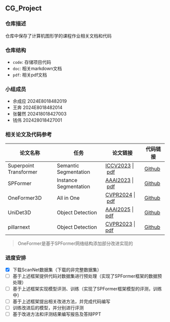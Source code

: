 ## CG_Project

### 仓库描述

仓库中保存了计算机图形学的课程作业相关文档和代码

### 仓库结构

- `code`: 存储项目代码
- `doc`: 相关markdown文档
- `pdf`: 相关pdf文档

### 小组成员

- 佘成应 2024E8018482019
- 王奔 2024E8018482014
- 张馨然 202418018427003
- 钱伟 202428018427001

### 相关论文及代码参考

| 论文名称    | 任务  | 论文链接                                                             | 代码链接                                         |
| ----------- | -------------------------------------------------------------------- | ------------------------------------------------ | ----------- |
| Superpoint Transformer    | Semantic Segmentation | [ICCV2023](http://arxiv.org/abs/2306.08045) \| [pdf](pdf/Superpoint_Transformer.pdf)  | [Github](https://github.com/drprojects/superpoint_transformer) |
| SPFormer    | Instance Segmentation | [AAAI2023](https://arxiv.org/abs/2211.15766) \| [pdf](pdf\SPFormer.pdf)  | [Github](https://github.com/sunjiahao1999/SPFormer) |
| OneFormer3D | All in One | [CVPR2024](https://arxiv.org/abs/2311.14405) \| [pdf](pdf\OneFormer.pdf) | [Github](https://github.com/filaPro/oneformer3d)    |
| UniDet3D | Object Detection | [AAAI2025](https://arxiv.org/abs/2409.04234) \| [pdf](pdf/UniDet3D.pdf) | [Github](https://github.com/filapro/unidet3d) |
| pillarnext | Object Detection | [CVPR2023](https://arxiv.org/pdf/2405.09828v1) \| [pdf](pdf/pillarnext.pdf) | [Github](https://github.com/qcraftai/pillarnext) |


> OneFormer是基于SPFormer网络结构添加部分改进实现的

### 进度安排

- [X] 下载ScanNet数据集（下载的非完整数据集）
- [ ] 基于上述框架提供代码对数据集进行预处理（实现了SPFormer框架的数据预处理）
- [ ] 基于上述框架实现模型评测、训练（实现了SPFormer框架模型的评测，训练中）
- [ ] 基于上述框架提出相关改进方法，并完成代码编写
- [ ] 训练改进后的模型，并分别进行评测
- [ ] 基于改进方法和评测结果编写报告及答辩PPT
